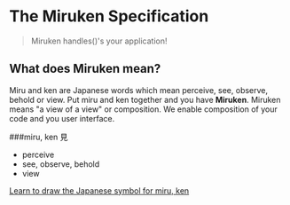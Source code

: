 # The Miruken Specification
> Miruken handles()'s your application!

## What does Miruken mean?
Miru and ken are Japanese words which mean perceive, see, observe, behold or view.  Put miru and ken together and you have **Miruken**.  Miruken means "a view of a view" or composition. We enable composition of your code and you user interface.  

###miru, ken 見

* perceive
* see, observe, behold
* view

[Learn to draw the Japanese symbol for miru, ken](https://www.youtube.com/embed/ufFrW3WE784)


